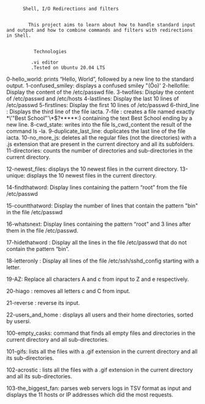           Shell, I/O Redirections and filters

        
            This project aims to learn about how to handle standard input and output and how to combine commands and filters with redirections in Shell.
                     
                   
              Technologies

             .vi editor
             .Tested on Ubuntu 20.04 LTS


0-hello_world: prints “Hello, World”, followed by a new line to the standard output.
1-confused_smiley: displays a confused smiley "(Ôo)'
2-hellofile: Display the content of the /etc/passwd file.
3-twofiles: Display the content of /etc/passwd and /etc/hosts
4-lastlines: Display the last 10 lines of /etc/passwd
5-firstlines: Display the first 10 lines of /etc/passwd
6-third_line : Displays the third line of the file iacta.
7-file : creates a file named exactly \*\\'"Best School"\'\\*$\?\*\*\*\*\*:) containing the text Best School ending by a new line.
8-cwd_state: writes into the file ls_cwd_content the result of the command ls -la.
9-duplicate_last_line: duplicates the last line of the file iacta.
10-no_more_js:  deletes all the regular files (not the directories) with a .js extension that are present in the current directory and all its subfolders.
11-directories: counts the number of directories and sub-directories in the current directory.

12-newest_files: displays the 10 newest files in the current directory.
13-unique: displays the 10 newest files in the current directory.

14-findthatword: Display lines containing the pattern “root” from the file /etc/passwd

15-countthatword: Display the number of lines that contain the pattern "bin" in the file /etc/passwd

16-whatsnext: Display lines containing the pattern “root” and 3 lines after them in the file /etc/passwd.

17-hidethatword : Display all the lines in the file /etc/passwd that do not contain the pattern “bin”.

18-letteronly : Display all lines of the file /etc/ssh/sshd_config starting with a letter.

19-AZ: Replace all characters A and c from input to Z and e respectively.

20-hiago : removes all letters c and C from input.

21-reverse : reverse its input.

22-users_and_home :  displays all users and their home directories, sorted by usersi.

100-empty_casks:  command that finds all empty files and directories in the current directory and all sub-directories.

101-gifs: lists all the files with a .gif extension in the current directory and all its sub-directories.

102-acrostic :  lists all the files with a .gif extension in the current directory and all its sub-directories.

103-the_biggest_fan:  parses web servers logs in TSV format as input and displays the 11 hosts or IP addresses which did the most requests.
